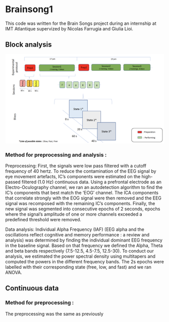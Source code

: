 # Brainsong1

This code was written for the Brain Songs project during an internship at IMT Atlantique supervized by Nicolas Farrugia and Giulia Lioi. 


## Block analysis 

![alt text](https://github.com/alixlam/Brainsongs1/blob/master/block_data/experimental_protocol.png)

### Method for preprocessing and analysis :
Preprocessing:
First, the signals were low pass filtered with a cutoff frequency of 40 hertz. 
To reduce the contamination of the EEG signal by eye movement artefacts, IC’s components were estimated on the high-passed filtered (1.0 Hz) continuous data. 
Using a prefrontal electrode as an Electro-Oculography channel, we ran an autodetection algorithm to find the IC’s components that best match the ‘EOG’ channel. The ICA components that correlate strongly with the EOG signal were then removed and the EEG signal was recomposed with the remaining IC’s components.
Finally, the new signal was segmented into consecutive epochs of 2 seconds, epochs where the signal’s amplitude of one or more channels exceeded a predefined threshold were removed. 

Data analysis:
Individual Alpha Frequency (IAF) (EEG alpha and the oscillations reflect cognitive and memory performance : a review and analysis) was determined by finding the individual dominant EEG frequency in the baseline signal. Based on that frequency we defined the Alpha, Theta and beta bands respectively (7.5-12.5, 4.5-7.5, 12.5-30).
To conduct our analysis, we estimated the power spectral density using multitapers and computed the powers in the different frequency bands. The 2s epochs were labelled with their corresponding state (free, low, and fast) and we ran ANOVA. 

## Continuous data

### Method for preprocessing : 
The preprocessing was the same as previously

